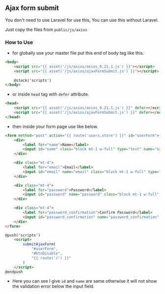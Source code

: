 ## Ajax form submit 

You don't need to use Laravel for use this, You can use this without Laravel.

Just copy the files from `public/js/axios`

### How to Use

- for globally use your master file put this end of body tag like this.

```html
<body>
    <script src="{{ asset('/js/axios/axios_0.21.1.js') }}"></script>
    <script src="{{ asset('/js/axios/ajaxFormSubmit.js') }}"></script>
    
    @stack('scripts')
</body>
```

- or inside `head` tag with `defer` attribute.

```html
<head>
    <script src="{{ asset('/js/axios/axios_0.21.1.js') }}" defer></script>
    <script src="{{ asset('/js/axios/ajaxFormSubmit.js') }}" defer></script>
</head>
```

- then inside your form page use like below.
```html
<form method="post" action="{{ route('users.store') }}" id="userForm">
    <div>
        <label for="name">Name</label>
        <input id="name" class="block mt-1 w-full" type="text" name="name" value="{{ old('name') }}" autofocus />
    </div>

    <div class="mt-4">
        <label for="email">Email</label>
        <input id="email" name="email" class="block mt-1 w-full" type="email" value="{{ old('email') }}" />
    </div>

    <div class="mt-4">
        <label for="password">Password</label>
        <input id="password" name="password" class="block mt-1 w-full" type="password" />
    </div>

    <div class="mt-4">
        <label for="password_confirmation">Confirm Password</label>
        <input id="password_confirmation" name="password_confirmation" type="password" class="mt-1 block w-full" />
    </div>
</form>

@push('scripts')
    <script>
        submitAjaxForm(
            "#userForm",
            "#btnDisable",
            "{{ route('/') }}"
        )
    </script>
@endpush
```

- Here you can see I give `id` and `name` are same otherwise it will not show the validation error below the input field.
